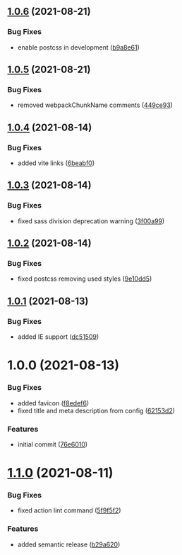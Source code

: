 ## [1.0.6](https://github.com/kouts/vue-vite-starter-template/compare/v1.0.5...v1.0.6) (2021-08-21)


### Bug Fixes

* enable postcss in development ([b9a8e61](https://github.com/kouts/vue-vite-starter-template/commit/b9a8e612d05a6053e2455562e0a0050d59f2e9b2))

## [1.0.5](https://github.com/kouts/vue-vite-starter-template/compare/v1.0.4...v1.0.5) (2021-08-21)


### Bug Fixes

* removed webpackChunkName comments ([449ce93](https://github.com/kouts/vue-vite-starter-template/commit/449ce9313dfc8fdbb7e7bb67ffae4fb839ea41b3))

## [1.0.4](https://github.com/kouts/vue-vite-starter-template/compare/v1.0.3...v1.0.4) (2021-08-14)


### Bug Fixes

* added vite links ([6beabf0](https://github.com/kouts/vue-vite-starter-template/commit/6beabf0ac896f677a0b5057802862fec32870b17))

## [1.0.3](https://github.com/kouts/vue-vite-starter-template/compare/v1.0.2...v1.0.3) (2021-08-14)


### Bug Fixes

* fixed sass division deprecation warning ([3f00a99](https://github.com/kouts/vue-vite-starter-template/commit/3f00a997b149bcfe4aa80ce78266396ebc53e996))

## [1.0.2](https://github.com/kouts/vue-vite-starter-template/compare/v1.0.1...v1.0.2) (2021-08-14)


### Bug Fixes

* fixed postcss removing used styles ([9e10dd5](https://github.com/kouts/vue-vite-starter-template/commit/9e10dd532bdc991853f7ffdf1918698e370c4037))

## [1.0.1](https://github.com/kouts/vue-vite-starter-template/compare/v1.0.0...v1.0.1) (2021-08-13)


### Bug Fixes

* added IE support ([dc51509](https://github.com/kouts/vue-vite-starter-template/commit/dc51509ba2822333efd56c2b8ba95d24887abb18))

# 1.0.0 (2021-08-13)


### Bug Fixes

* added favicon ([f8edef6](https://github.com/kouts/vue-vite-starter-template/commit/f8edef646ee578539323c59f8656aa53279d8e49))
* fixed title and meta description from config ([62153d2](https://github.com/kouts/vue-vite-starter-template/commit/62153d2b79a280950f1bb60e23b8e8299ec15570))


### Features

* initial commit ([76e6010](https://github.com/kouts/vue-vite-starter-template/commit/76e6010e8cd529141094d51957c8c8f2b5e8903c))

# [1.1.0](https://github.com/kouts/vue-starter-template/compare/v1.0.0...v1.1.0) (2021-08-11)


### Bug Fixes

* fixed action lint command ([5f9f5f2](https://github.com/kouts/vue-starter-template/commit/5f9f5f29cf1cb8ae3097267320487994608f5896))


### Features

* added semantic release ([b29a620](https://github.com/kouts/vue-starter-template/commit/b29a6204bf7005a6d2bb750805bdd37f0f0e72be))
